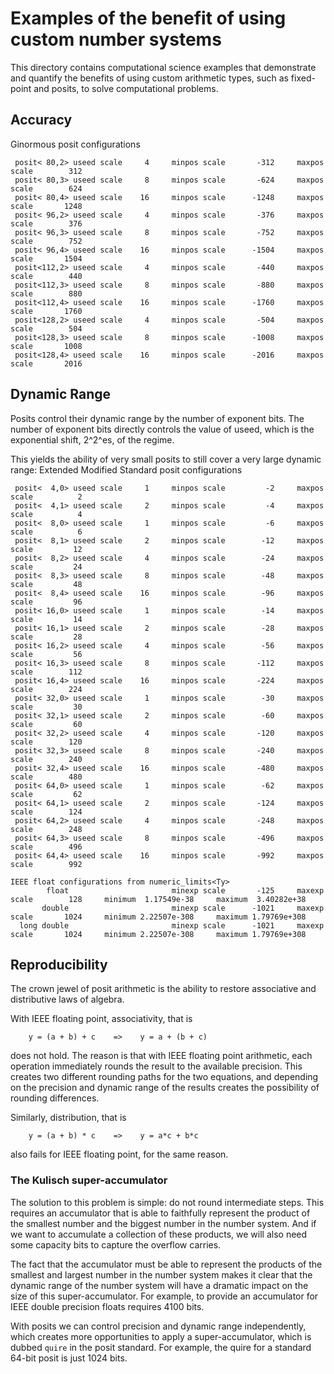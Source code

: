 # Examples of the benefit of using custom number systems

This directory contains computational science examples that demonstrate and quantify the benefits
of using custom arithmetic types, such as fixed-point and posits, to solve computational problems.

## Accuracy

Ginormous posit configurations

```text
 posit< 80,2> useed scale     4     minpos scale       -312     maxpos scale        312
 posit< 80,3> useed scale     8     minpos scale       -624     maxpos scale        624
 posit< 80,4> useed scale    16     minpos scale      -1248     maxpos scale       1248
 posit< 96,2> useed scale     4     minpos scale       -376     maxpos scale        376
 posit< 96,3> useed scale     8     minpos scale       -752     maxpos scale        752
 posit< 96,4> useed scale    16     minpos scale      -1504     maxpos scale       1504
 posit<112,2> useed scale     4     minpos scale       -440     maxpos scale        440
 posit<112,3> useed scale     8     minpos scale       -880     maxpos scale        880
 posit<112,4> useed scale    16     minpos scale      -1760     maxpos scale       1760
 posit<128,2> useed scale     4     minpos scale       -504     maxpos scale        504
 posit<128,3> useed scale     8     minpos scale      -1008     maxpos scale       1008
 posit<128,4> useed scale    16     minpos scale      -2016     maxpos scale       2016
```

## Dynamic Range

Posits control their dynamic range by the number of exponent bits. The number of exponent bits directly
controls the value of useed, which is the exponential shift, 2^2^es, of the regime.

This yields the ability of very small posits to still cover a very large dynamic range:
Extended Modified Standard posit configurations

```text
 posit<  4,0> useed scale     1     minpos scale         -2     maxpos scale          2
 posit<  4,1> useed scale     2     minpos scale         -4     maxpos scale          4
 posit<  8,0> useed scale     1     minpos scale         -6     maxpos scale          6
 posit<  8,1> useed scale     2     minpos scale        -12     maxpos scale         12
 posit<  8,2> useed scale     4     minpos scale        -24     maxpos scale         24
 posit<  8,3> useed scale     8     minpos scale        -48     maxpos scale         48
 posit<  8,4> useed scale    16     minpos scale        -96     maxpos scale         96
 posit< 16,0> useed scale     1     minpos scale        -14     maxpos scale         14
 posit< 16,1> useed scale     2     minpos scale        -28     maxpos scale         28
 posit< 16,2> useed scale     4     minpos scale        -56     maxpos scale         56
 posit< 16,3> useed scale     8     minpos scale       -112     maxpos scale        112
 posit< 16,4> useed scale    16     minpos scale       -224     maxpos scale        224
 posit< 32,0> useed scale     1     minpos scale        -30     maxpos scale         30
 posit< 32,1> useed scale     2     minpos scale        -60     maxpos scale         60
 posit< 32,2> useed scale     4     minpos scale       -120     maxpos scale        120
 posit< 32,3> useed scale     8     minpos scale       -240     maxpos scale        240
 posit< 32,4> useed scale    16     minpos scale       -480     maxpos scale        480
 posit< 64,0> useed scale     1     minpos scale        -62     maxpos scale         62
 posit< 64,1> useed scale     2     minpos scale       -124     maxpos scale        124
 posit< 64,2> useed scale     4     minpos scale       -248     maxpos scale        248
 posit< 64,3> useed scale     8     minpos scale       -496     maxpos scale        496
 posit< 64,4> useed scale    16     minpos scale       -992     maxpos scale        992

IEEE float configurations from numeric_limits<Ty>
        float                       minexp scale       -125     maxexp scale        128     minimum  1.17549e-38     maximum  3.40282e+38
       double                       minexp scale      -1021     maxexp scale       1024     minimum 2.22507e-308     maximum 1.79769e+308
  long double                       minexp scale      -1021     maxexp scale       1024     minimum 2.22507e-308     maximum 1.79769e+308
```

## Reproducibility

The crown jewel of posit arithmetic is the ability to restore associative and distributive laws of algebra.

With IEEE floating point, associativity, that is

```eq
    y = (a + b) + c    =>    y = a + (b + c)
```

does not hold. The reason is that with IEEE floating point arithmetic, each operation immediately rounds
the result to the available precision. This creates two different rounding paths for the two equations, and depending on the precision and dynamic range of the results creates the possibility of rounding differences.

Similarly, distribution, that is

```eq
    y = (a + b) * c    =>    y = a*c + b*c
```

also fails for IEEE floating point, for the same reason.

### The Kulisch super-accumulator

The solution to this problem is simple: do not round intermediate steps. This requires an accumulator that is able to faithfully represent the product of the smallest number and the biggest number in the number system. And if we want to accumulate a collection of these products, we will also need some capacity bits to capture the overflow carries.

The fact that the accumulator must be able to represent the products of the smallest and largest number in the number system makes it clear that the dynamic range of the number system will have a dramatic impact on the size of this super-accumulator. For example, to provide an accumulator for IEEE double precision floats requires 4100 bits. 

With posits we can control precision and dynamic range independently, which creates more opportunities to apply a super-accumulator, which is dubbed `quire` in the posit standard. For example, the quire for a standard 64-bit posit is just 1024 bits.
